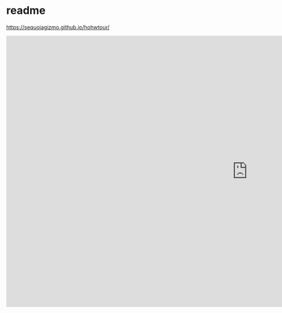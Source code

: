 # readme

https://sequoiagizmo.github.io/hohwtour/

<iframe width='1280' height='720' src='https://roundme.com/embed/431790/1473024' frameborder='0' webkitallowfullscreen mozallowfullscreen allowfullscreen></iframe>
